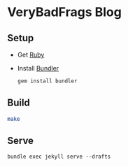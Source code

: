 # VeryBadFrags Blog

## Setup

* Get [Ruby](https://www.ruby-lang.org/)

* Install [Bundler](https://bundler.io/)
    ```sh
    gem install bundler
    ```

## Build

```sh
make
```

## Serve

```shell
bundle exec jekyll serve --drafts
```

